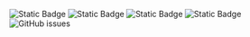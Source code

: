 ![Static Badge](https://img.shields.io/badge/blacklists-60-000000) ![Static Badge](https://img.shields.io/badge/blacklisted-2742749-cc0000) ![Static Badge](https://img.shields.io/badge/whitelisted-2242-00CC00) ![Static Badge](https://img.shields.io/badge/streaming_blacklist-28106-000000) ![GitHub issues](https://img.shields.io/github/issues/fabriziosalmi/blacklists)
